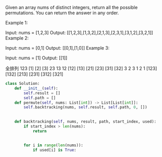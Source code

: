 Given an array nums of distinct integers, 
return all the possible permutations. 
You can return the answer in any order.

 

Example 1:

Input: nums = [1,2,3]
Output: [[1,2,3],[1,3,2],[2,1,3],[2,3,1],[3,1,2],[3,2,1]]
Example 2:

Input: nums = [0,1]
Output: [[0,1],[1,0]]
Example 3:

Input: nums = [1]
Output: [[1]]

全排列
                                123
                    [1]           [2]               [3]
                    23             13               12
            [12]      [13]    [21]    [23]        [31]  [32]
             3          2       3       1           2     1
            [123]     [132]   [213]   [231]      [312] [321]

```python
class Solution:
    def __init__(self):
        self.result = []
        self.path = []
    def permute(self, nums: List[int]) -> List[List[int]]:
        self.backtracking(nums, self.result, self.path, 0, [])
        
    
    def backtracking(self, nums, result, path, start_index, used):
        if start_index > len(nums):
            return
        
        
        for i in range(len(nums)):
            if used[i] is True:
                
        

```